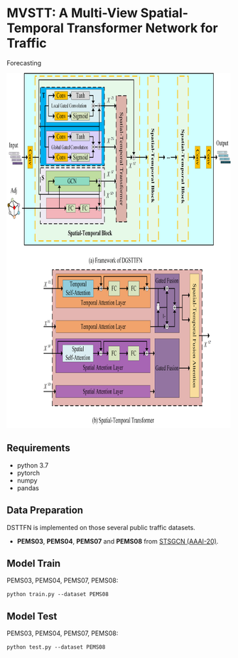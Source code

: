 # MVSTT: A Multi-View Spatial-Temporal Transformer Network for Traffic
Forecasting
<p align="center">
  <img width="800" height="800" src=./documents/model.png>
</p>


## Requirements
- python 3.7
- pytorch
- numpy
- pandas
## Data Preparation
DSTTFN is implemented on those several public traffic datasets.
- **PEMS03**, **PEMS04**, **PEMS07** and **PEMS08** from [STSGCN (AAAI-20)](https://github.com/Davidham3/STSGCN).
## Model Train
PEMS03, PEMS04, PEMS07, PEMS08:
```
python train.py --dataset PEMS08
```



## Model Test
PEMS03, PEMS04, PEMS07, PEMS08:
```
python test.py --dataset PEMS08
```
